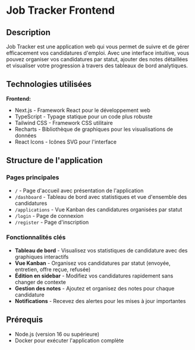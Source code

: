 # Job Tracker Frontend

## Description

Job Tracker est une application web qui vous permet de suivre et de gérer efficacement vos candidatures d'emploi. Avec une interface intuitive, vous pouvez organiser vos candidatures par statut, ajouter des notes détaillées et visualiser votre progression à travers des tableaux de bord analytiques.

## Technologies utilisées

**Frontend:**

- Next.js - Framework React pour le développement web
- TypeScript - Typage statique pour un code plus robuste
- Tailwind CSS - Framework CSS utilitaire
- Recharts - Bibliothèque de graphiques pour les visualisations de données
- React Icons - Icônes SVG pour l'interface

## Structure de l'application

### Pages principales

- `/` - Page d'accueil avec présentation de l'application
- `/dashboard` - Tableau de bord avec statistiques et vue d'ensemble des candidatures
- `/applications` - Vue Kanban des candidatures organisées par statut
- `/login` - Page de connexion
- `/register` - Page d'inscription

### Fonctionnalités clés

- **Tableau de bord** - Visualisez vos statistiques de candidature avec des graphiques interactifs
- **Vue Kanban** - Organisez vos candidatures par statut (envoyée, entretien, offre reçue, refusée)
- **Édition en sidebar** - Modifiez vos candidatures rapidement sans changer de contexte
- **Gestion des notes** - Ajoutez et organisez des notes pour chaque candidature
- **Notifications** - Recevez des alertes pour les mises à jour importantes

## Prérequis

- Node.js (version 16 ou supérieure)
- Docker pour exécuter l'application complète
